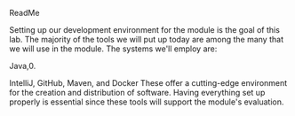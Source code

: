 ReadMe

Setting up our development environment for the module is the goal of this lab. The majority of the tools we will put up today are among the many that we will use in the module. The systems we'll employ are:

Java,0.

IntelliJ,
GitHub,
Maven, and
Docker
These offer a cutting-edge environment for the creation and distribution of software. Having everything set up properly is essential since these tools will support the module's evaluation.